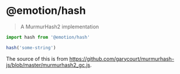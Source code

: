 # @emotion/hash

> A MurmurHash2 implementation

```jsx
import hash from '@emotion/hash'

hash('some-string') 
```

The source of this is from https://github.com/garycourt/murmurhash-js/blob/master/murmurhash2_gc.js.
